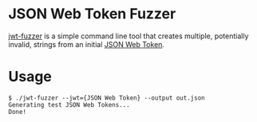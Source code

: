 # JSON Web Token Fuzzer

[jwt-fuzzer](https://github.com/andresriancho/jwt-fuzzer) is a simple command line tool that creates
multiple, potentially invalid, strings from an initial [JSON Web Token](https://jwt.io/).

# Usage

```
$ ./jwt-fuzzer --jwt={JSON Web Token} --output out.json
Generating test JSON Web Tokens...
Done!
```